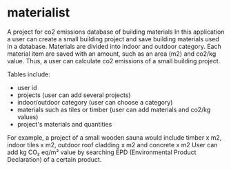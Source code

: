 # materialist
A project for co2 emissions database of building materials
In this application a user can create a small building project and save building materials used in a database. 
Materials are divided into indoor and outdoor category.
Each material item are saved with an amount, such as an area (m2) and co2/kg value. 
Thus, a user can calculate co2 emissions of a small building project.

Tables include:
- user id
- projects (user can add several projects)
- indoor/outdoor category (user can choose a category)
- materials such as tiles or timber (user can add materials and co2/kg values)
- project's materials and quantities

For example, a project of a small wooden sauna would include timber x m2, indoor tiles x m2, outdoor roof cladding x m2 and concrete x m2
User can add kg CO₂ eq/m² value by searching EPD (Environmental Product Declaration) of a certain product. 
